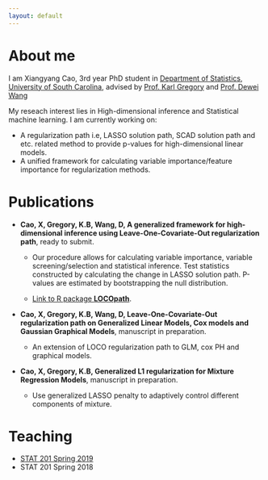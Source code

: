```yaml
---
layout: default
---
```


# About me 

I am Xiangyang Cao, 3rd year PhD student in [Department of Statistics](https://sc.edu/study/colleges_schools/artsandsciences/statistics/index.php), [University of South Carolina](https://sc.edu/), advised by [Prof. Karl Gregory](http://people.stat.sc.edu/gregorkb/) and [Prof. Dewei Wang](http://people.stat.sc.edu/wang528/index.html)

My reseach interest lies in High-dimensional inference and Statistical machine learning. 
I am currently working on:

* A regularization path i.e, LASSO solution path, SCAD solution path and etc. related method to provide p-values for high-dimensional linear models.
* A unified framework for calculating variable importance/feature importance for regularization methods.


# Publications

* **Cao, X, Gregory, K.B, Wang, D, A generalized framework for high-dimensional inference using Leave-One-Covariate-Out regularization path**, ready to submit.

  - Our procedure allows for calculating variable importance, variable screening/selection and statistical inference. Test statistics constructed by calculating the change in LASSO solution path. P-values are estimated by bootstrapping the null distribution. 
  
  - [Link to R package **LOCOpath**](https://github.com/statcao/LOCOpath). 


* **Cao, X, Gregory, K.B, Wang, D, Leave-One-Covariate-Out regularization path on Generalized Linear Models, Cox models and Gaussian Graphical Models**, manuscript in preparation.
  
  - An extension of LOCO regularization path to GLM, cox PH and graphical models.



* **Cao, X, Gregory, K.B, Generalized L1 regularization for Mixture Regression Models**, manuscript in preparation.
  
  - Use generalized LASSO penalty to adaptively control different components of mixture.


# Teaching

* [STAT 201 Spring 2019](./teaching) 
* STAT 201 Spring 2018
